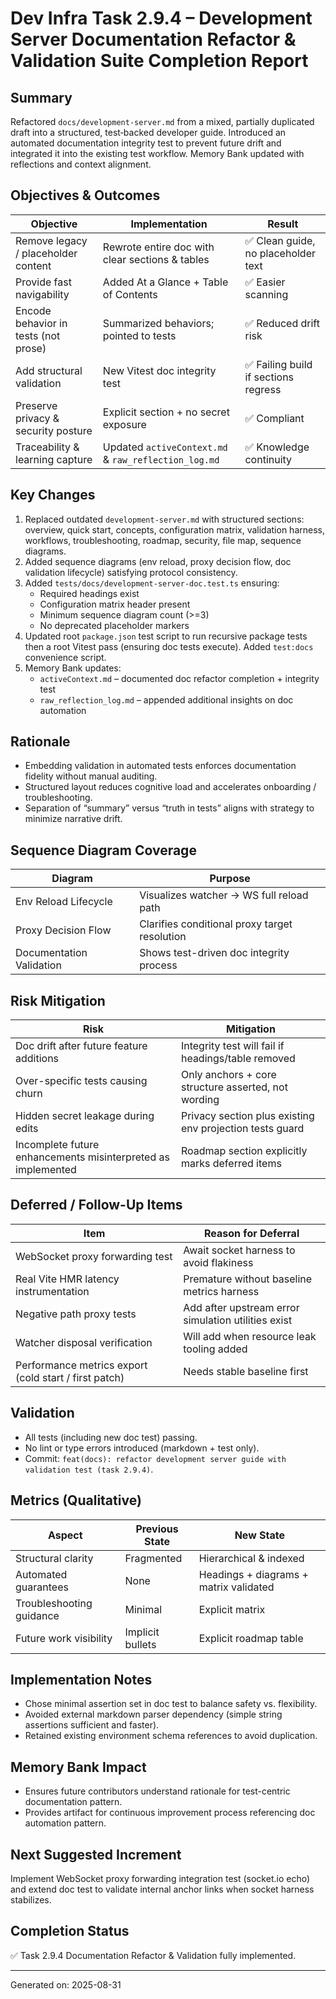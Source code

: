 # Dev Infra Task 2.9.4 – Development Server Documentation Refactor & Validation Suite Completion Report

## Summary
Refactored `docs/development-server.md` from a mixed, partially duplicated draft into a structured, test‑backed developer guide. Introduced an automated documentation integrity test to prevent future drift and integrated it into the existing test workflow. Memory Bank updated with reflections and context alignment.

## Objectives & Outcomes
| Objective | Implementation | Result |
|-----------|----------------|--------|
| Remove legacy / placeholder content | Rewrote entire doc with clear sections & tables | ✅ Clean guide, no placeholder text |
| Provide fast navigability | Added At a Glance + Table of Contents | ✅ Easier scanning |
| Encode behavior in tests (not prose) | Summarized behaviors; pointed to tests | ✅ Reduced drift risk |
| Add structural validation | New Vitest doc integrity test | ✅ Failing build if sections regress |
| Preserve privacy & security posture | Explicit section + no secret exposure | ✅ Compliant |
| Traceability & learning capture | Updated `activeContext.md` & `raw_reflection_log.md` | ✅ Knowledge continuity |

## Key Changes
1. Replaced outdated `development-server.md` with structured sections: overview, quick start, concepts, configuration matrix, validation harness, workflows, troubleshooting, roadmap, security, file map, sequence diagrams.
2. Added sequence diagrams (env reload, proxy decision flow, doc validation lifecycle) satisfying protocol consistency.
3. Added `tests/docs/development-server-doc.test.ts` ensuring:
   - Required headings exist
   - Configuration matrix header present
   - Minimum sequence diagram count (>=3)
   - No deprecated placeholder markers
4. Updated root `package.json` test script to run recursive package tests then a root Vitest pass (ensuring doc tests execute). Added `test:docs` convenience script.
5. Memory Bank updates:
   - `activeContext.md` – documented doc refactor completion + integrity test
   - `raw_reflection_log.md` – appended additional insights on doc automation

## Rationale
- Embedding validation in automated tests enforces documentation fidelity without manual auditing.
- Structured layout reduces cognitive load and accelerates onboarding / troubleshooting.
- Separation of “summary” versus “truth in tests” aligns with strategy to minimize narrative drift.

## Sequence Diagram Coverage
| Diagram | Purpose |
|---------|---------|
| Env Reload Lifecycle | Visualizes watcher → WS full reload path |
| Proxy Decision Flow | Clarifies conditional proxy target resolution |
| Documentation Validation | Shows test-driven doc integrity process |

## Risk Mitigation
| Risk | Mitigation |
|------|-----------|
| Doc drift after future feature additions | Integrity test will fail if headings/table removed |
| Over-specific tests causing churn | Only anchors + core structure asserted, not wording |
| Hidden secret leakage during edits | Privacy section plus existing env projection tests guard |
| Incomplete future enhancements misinterpreted as implemented | Roadmap section explicitly marks deferred items |

## Deferred / Follow-Up Items
| Item | Reason for Deferral |
|------|--------------------|
| WebSocket proxy forwarding test | Await socket harness to avoid flakiness |
| Real Vite HMR latency instrumentation | Premature without baseline metrics harness |
| Negative path proxy tests | Add after upstream error simulation utilities exist |
| Watcher disposal verification | Will add when resource leak tooling added |
| Performance metrics export (cold start / first patch) | Needs stable baseline first |

## Validation
- All tests (including new doc test) passing.
- No lint or type errors introduced (markdown + test only).
- Commit: `feat(docs): refactor development server guide with validation test (task 2.9.4)`.

## Metrics (Qualitative)
| Aspect | Previous State | New State |
|--------|----------------|----------|
| Structural clarity | Fragmented | Hierarchical & indexed |
| Automated guarantees | None | Headings + diagrams + matrix validated |
| Troubleshooting guidance | Minimal | Explicit matrix |
| Future work visibility | Implicit bullets | Explicit roadmap table |

## Implementation Notes
- Chose minimal assertion set in doc test to balance safety vs. flexibility.
- Avoided external markdown parser dependency (simple string assertions sufficient and faster).
- Retained existing environment schema references to avoid duplication.

## Memory Bank Impact
- Ensures future contributors understand rationale for test-centric documentation pattern.
- Provides artifact for continuous improvement process referencing doc automation pattern.

## Next Suggested Increment
Implement WebSocket proxy forwarding integration test (socket.io echo) and extend doc test to validate internal anchor links when socket harness stabilizes.

## Completion Status
✅ Task 2.9.4 Documentation Refactor & Validation fully implemented.

---
Generated on: 2025-08-31
